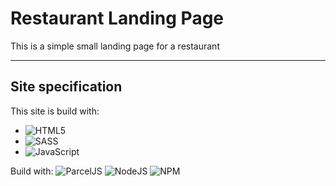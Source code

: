 # Restaurant Landing Page

This is a simple small landing page for a restaurant

<hr>

## Site specification

This site is build with:
* ![HTML5](https://img.shields.io/badge/html5-%23E34F26.svg?style=for-the-badge&logo=html5&logoColor=white)
* ![SASS](https://img.shields.io/badge/SASS-hotpink.svg?style=for-the-badge&logo=SASS&logoColor=white)
* ![JavaScript](https://img.shields.io/badge/javascript-%23323330.svg?style=for-the-badge&logo=javascript&logoColor=%23F7DF1E)

Build with:
![ParcelJS](https://img.shields.io/badge/ParcelJS-darkgreen?style=for-the-badge)
![NodeJS](https://img.shields.io/badge/node.js-6DA55F?style=for-the-badge&logo=node.js&logoColor=white)
![NPM](https://img.shields.io/badge/NPM-%23CB3837.svg?style=for-the-badge&logo=npm&logoColor=white)
